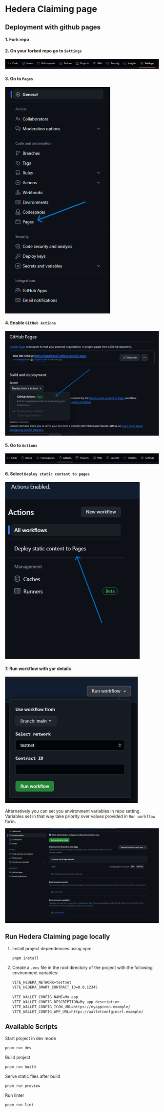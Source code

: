# Hedera Claiming page

## Deployment with github pages

#### 1. Fork repo 
#### 2. On your forked repo go to `Settings` 

![Alt text](assets/image-4.png)

#### 3. Go to `Pages`

![Alt text](assets/image-5.png)

#### 4. Enable `GitHub Actions`

![Alt text](assets/image-6.png)

#### 5. Go to `Actions`

![Alt text](assets/image-7.png)

#### 6. Select `Deploy static content to pages`

![Alt text](assets/image-1.png)

#### 7. Run workflow with yor details

![Alt text](assets/image-2.png)


Alternatively you can set you environment variables in repo setting. Variables set in that way take priority over values provided in `Run workflow` form.

![Alt text](assets/image-3.png)

## Run Hedera Claiming page locally

1. Install project dependencies using npm:

   ```bash
   pnpm install
   ```

2. Create a `.env` file in the root directory of the project with the following environment variables:

   ```env
   VITE_HEDERA_NETWORK=testnet
   VITE_HEDERA_SMART_CONTRACT_ID=0.0.12345

   VITE_WALLET_CONFIG_NAME=My app
   VITE_WALLET_CONFIG_DESCRIPTION=My app description
   VITE_WALLET_CONFIG_ICON_URL=https://myappicon.example/
   VITE_WALLET_CONFIG_APP_URL=https://walletconfginurl.example/
   ```

## Available Scripts


Start project in dev mode
   ```bash
   pnpm run dev
   ```

Build project
   ```bash
   pnpm run build
   ```

Serve static files after build
   ```bash
   pnpm run preview
   ```

Run linter
   ```bash
   pnpm run lint
   ```

